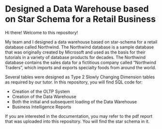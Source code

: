 # Designed a Data Warehouse based on Star Schema for a Retail Business
Hi there! Welcome to this repository!<br/>

My team and I designed a data warehouse based on star-schema for a retail database called Northwind.
The Northwind database is a sample database that was originally created by Microsoft and used as the basis for their tutorials in a variety of
database products for decades. The Northwind database contains the sales data for a fictitious company called “Northwind Traders”, which
imports and exports specialty foods from around the world.

Several tables were designed as Type 2 Slowly Changing Dimension tables as required by our tutor. 
In this repository, you will find SQL code for:
<ul>
  <li>Creation of the OLTP System</li>
  <li>Creation of the Data Warehouse</li>
  <li>Both the initial and subsequent loading of the Data Warehouse</li>
  <li>Business Intelligence Reports</li>  
</ul>

If you are interested in the documentation, you may refer to the pdf report that was uploaded into this repository. You will find the star schema in it.
